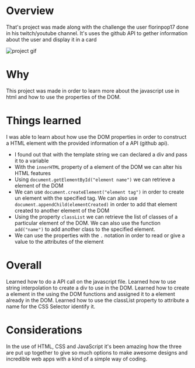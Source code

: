 # Overview

That's project was made along with the challenge the user florinpop17 done in his twitch/youtube channel. It's uses the github API to gether information about the user and display it in a card

<img src="https://media.giphy.com/media/nNyRGX2WNrFrl2UCAd/giphy.gif" alt="project gif">

# Why

This project was made in order to learn more about the javascript use in html and how to use the properties of the DOM.

# Things learned

I was able to learn about how use the DOM properties in order to construct a HTML element with the provided information of a API (github api).

- I found out that with the template string we can declared a div and pass it to a variable
- With the `innerHTML` property of a element of the DOM we can alter his HTML features
- Using `document.getElementById("element name")` we can retrieve a element of the DOM
- We can use `document.createElement("element tag")` in order to create un element with the specified tag. We can also use `document.appendChild(elementCreated)` in order to add that element created to another element of the DOM
- Using the property `classList` we can retrieve the list of classes of a particular element of the DOM. We can also use the function `add("name")` to add another class to the specified element.
- We can use the properties with the `.` notation in order to read or give a value to the attributes of the element

# Overall

Learned how to do a API call on the javascript file. Learned how to use string interpolation to create a div to use in the DOM. Learned how to create a element in the using the DOM functions and assigned it to a element already in the DOM. Learned how to use the classList property to attribute a name for the CSS Selector identify it.

# Considerations

In the use of HTML, CSS and JavaScript it's been amazing how the three are put up together to give so much options to make awesome designs and incredible web apps with a kind of a simple way of coding.

